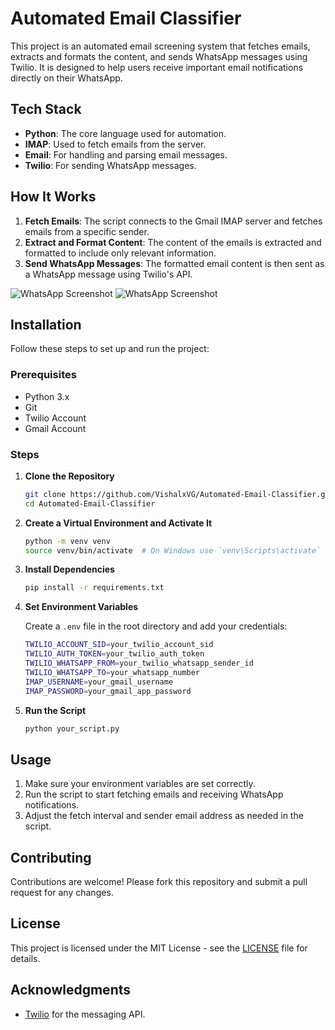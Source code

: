 # Automated Email Classifier

This project is an automated email screening system that fetches emails, extracts and formats the content, and sends WhatsApp messages using Twilio. It is designed to help users receive important email notifications directly on their WhatsApp.

## Tech Stack

- **Python**: The core language used for automation.
- **IMAP**: Used to fetch emails from the server.
- **Email**: For handling and parsing email messages.
- **Twilio**: For sending WhatsApp messages.

## How It Works

1. **Fetch Emails**: The script connects to the Gmail IMAP server and fetches emails from a specific sender.
2. **Extract and Format Content**: The content of the emails is extracted and formatted to include only relevant information.
3. **Send WhatsApp Messages**: The formatted email content is then sent as a WhatsApp message using Twilio's API.

![WhatsApp Screenshot]((https://github.com/VishalxVG/Automated-Email-Classifier/blob/main/img1.jpg))
![WhatsApp Screenshot]((https://github.com/VishalxVG/Automated-Email-Classifier/blob/main/img2.jpg))

## Installation

Follow these steps to set up and run the project:

### Prerequisites

- Python 3.x
- Git
- Twilio Account
- Gmail Account

### Steps

1. **Clone the Repository**

    ```sh
    git clone https://github.com/VishalxVG/Automated-Email-Classifier.git
    cd Automated-Email-Classifier
    ```

2. **Create a Virtual Environment and Activate It**

    ```sh
    python -m venv venv
    source venv/bin/activate  # On Windows use `venv\Scripts\activate`
    ```

3. **Install Dependencies**

    ```sh
    pip install -r requirements.txt
    ```

4. **Set Environment Variables**

    Create a `.env` file in the root directory and add your credentials:

    ```sh
    TWILIO_ACCOUNT_SID=your_twilio_account_sid
    TWILIO_AUTH_TOKEN=your_twilio_auth_token
    TWILIO_WHATSAPP_FROM=your_twilio_whatsapp_sender_id
    TWILIO_WHATSAPP_TO=your_whatsapp_number
    IMAP_USERNAME=your_gmail_username
    IMAP_PASSWORD=your_gmail_app_password
    ```

5. **Run the Script**

    ```sh
    python your_script.py
    ```

## Usage

1. Make sure your environment variables are set correctly.
2. Run the script to start fetching emails and receiving WhatsApp notifications.
3. Adjust the fetch interval and sender email address as needed in the script.

## Contributing

Contributions are welcome! Please fork this repository and submit a pull request for any changes.

## License

This project is licensed under the MIT License - see the [LICENSE](LICENSE) file for details.

## Acknowledgments

- [Twilio](https://www.twilio.com/) for the messaging API.


